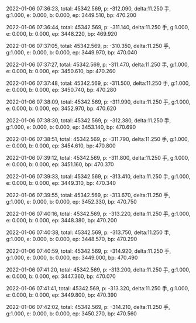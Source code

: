 2022-01-06 07:36:23, total: 45342.569, p: -312.090, delta:11.250 手, g:1.000, e: 0.000, b: 0.000, ep: 3449.510, bp: 470.200

2022-01-06 07:36:44, total: 45342.569, p: -311.140, delta:11.250 手, g:1.000, e: 0.000, b: 0.000, ep: 3448.220, bp: 469.920

2022-01-06 07:37:05, total: 45342.569, p: -310.350, delta:11.250 手, g:1.000, e: 0.000, b: 0.000, ep: 3449.970, bp: 470.040

2022-01-06 07:37:27, total: 45342.569, p: -311.470, delta:11.250 手, g:1.000, e: 0.000, b: 0.000, ep: 3450.610, bp: 470.260

2022-01-06 07:37:48, total: 45342.569, p: -311.500, delta:11.250 手, g:1.000, e: 0.000, b: 0.000, ep: 3450.740, bp: 470.280

2022-01-06 07:38:09, total: 45342.569, p: -311.990, delta:11.250 手, g:1.000, e: 0.000, b: 0.000, ep: 3452.970, bp: 470.620

2022-01-06 07:38:30, total: 45342.569, p: -312.380, delta:11.250 手, g:1.000, e: 0.000, b: 0.000, ep: 3453.140, bp: 470.690

2022-01-06 07:38:51, total: 45342.569, p: -311.790, delta:11.250 手, g:1.000, e: 0.000, b: 0.000, ep: 3454.610, bp: 470.800

2022-01-06 07:39:12, total: 45342.569, p: -311.800, delta:11.250 手, g:1.000, e: 0.000, b: 0.000, ep: 3451.160, bp: 470.370

2022-01-06 07:39:33, total: 45342.569, p: -313.410, delta:11.250 手, g:1.000, e: 0.000, b: 0.000, ep: 3449.310, bp: 470.340

2022-01-06 07:39:55, total: 45342.569, p: -313.670, delta:11.250 手, g:1.000, e: 0.000, b: 0.000, ep: 3452.330, bp: 470.750

2022-01-06 07:40:16, total: 45342.569, p: -313.220, delta:11.250 手, g:1.000, e: 0.000, b: 0.000, ep: 3448.380, bp: 470.200

2022-01-06 07:40:38, total: 45342.569, p: -313.750, delta:11.250 手, g:1.000, e: 0.000, b: 0.000, ep: 3448.570, bp: 470.290

2022-01-06 07:40:59, total: 45342.569, p: -314.920, delta:11.250 手, g:1.000, e: 0.000, b: 0.000, ep: 3449.000, bp: 470.490

2022-01-06 07:41:20, total: 45342.569, p: -313.200, delta:11.250 手, g:1.000, e: 0.000, b: 0.000, ep: 3447.360, bp: 470.070

2022-01-06 07:41:41, total: 45342.569, p: -313.320, delta:11.250 手, g:1.000, e: 0.000, b: 0.000, ep: 3449.800, bp: 470.390

2022-01-06 07:42:02, total: 45342.569, p: -314.210, delta:11.250 手, g:1.000, e: 0.000, b: 0.000, ep: 3450.270, bp: 470.560